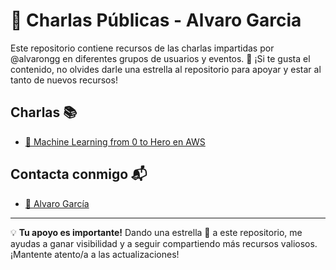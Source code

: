 # 🎤 Charlas Públicas - Alvaro Garcia
Este repositorio contiene recursos de las charlas impartidas por @alvarongg en diferentes grupos de usuarios y eventos. 🌟 ¡Si te gusta el contenido, no olvides darle una estrella al repositorio para apoyar y estar al tanto de nuevos recursos!

## Charlas 📚

- [🤖 Machine Learning from 0 to Hero en AWS](Charla-Ml-0toHero/ML-0toHero.md)

## Contacta conmigo 📬

- [🔗 Alvaro García](https://linktr.ee/alvarongg)

---

💡 **Tu apoyo es importante!** Dando una estrella 🌟 a este repositorio, me ayudas a ganar visibilidad y a seguir compartiendo más recursos valiosos. ¡Mantente atento/a a las actualizaciones!
